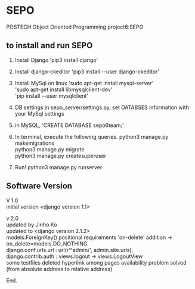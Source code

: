 # SEPO
POSTECH Object Oriented Programming project6:SEPO

## to install and run SEPO 

1. Install Django
'pip3 install django'  

2. Install django-ckeditor
'pip3 install --user django-ckeditor'  

3. Install MySql on linux
'sudo apt-get install mysql-server'  
'sudo apt-get install libmysqlclient-dev'  
'pip install --user mysqlclient'  

6. DB settings
in sepo_server/settings.py, set DATABSES information with your MySql settings

7. in MySQL,
'CREATE DATABASE sepo6team;'

8. In terminal, execute the following queries.
python3 manage.py makemigrations  
python3 manage.py migrate  
python3 manage.py createsuperuser  

9. Run!
python3 manage.py runserver  


## Software Version

V 1.0  
initial version <django version 1.1>  

v 2.0  
updated by Jinho Ko  
updated to <django version 2.1.2>  
models.ForeignKey() positional requirements 'on-delete' addition -> on_delete=models.DO_NOTHING  
django.conf.urls.url : url(r'^admin/', admin.site.urls),  
django.contrib.auth : views.logout -> views.LogoutView  
some testfiles deleted
hyperlink among pages availability problem solved (from absolute address to relative address)


End.
